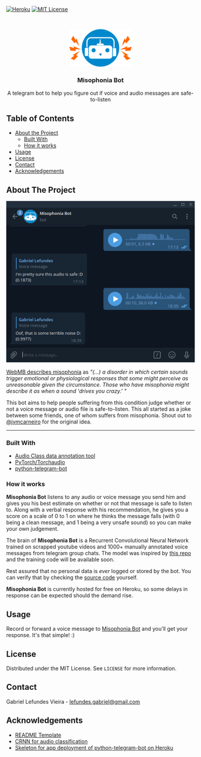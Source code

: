 [![Heroku][heroku-shield]][deployment-url]
[![MIT License][license-shield]][license-url]

<br />
<p align="center">
  <a href="https://github.com/glefundes/misophonia-bot">
    <img src="imgs/logo.png" alt="Logo" height="100">
  </a>

  <h3 align="center">Misophonia Bot</h3>

  <p align="center">
A telegram bot to help you figure out if voice and audio messages are safe-to-listen
    <br />

</p>



<!-- TABLE OF CONTENTS -->
## Table of Contents
* [About the Project](#about-the-project)
	* [Built With](#built-with)
	* [How it works](#how-it-works)
* [Usage](#usage)
* [License](#license)
* [Contact](#contact)
* [Acknowledgements](#acknowledgements)


<!-- ABOUT THE PROJECT -->
## About The Project
<p align="center">
    <img src="imgs/sample.png">
</p>

[WebMB describes misophonia](https://www.webmd.com/mental-health/what-is-misophonia#1)  as *"(...) a disorder in which certain sounds trigger emotional or physiological responses that some might perceive as unreasonable given the circumstance. Those who have misophonia might describe it as when a sound 'drives you crazy.' "*

This bot aims to help people suffering from this condition judge whether or not a voice message or audio file is safe-to-listen. This all started as a joke between some friends, one of whom suffers from misophonia. Shout out to [@jvmcarneiro](https://github.com/jvmcarneiro) for the original idea.

----------

### Built With
* [Audio Class data annotation tool](https://github.com/glefundes/audio-class)
* [PyTorch/Torchaudio](https://pytorch.org/)
* [python-telegram-bot](https://github.com/python-telegram-bot/python-telegram-bot)

### How it works
**Misophonia Bot** listens to any audio or voice message you send him and gives you his best estimate on whether or not that message is safe to listen to.
Along with a verbal response with his recommendation, he gives you a score on a scale of 0 to 1 on where he thinks the message falls (with 0 being a clean message, and 1 being a very unsafe sound) so you can make your own judgement.

The brain of **Misophonia Bot** is a Recurrent Convolutional Neural Network trained on scrapped youtube videos and 1000+ manually annotated voice messages from telegram group chats. The model was inspired by [this repo](https://github.com/ksanjeevan/crnn-audio-classification) and the training code will be available soon.

Rest assured that no personal data is *ever* logged or stored by the bot.  You can verify that by checking the [source code](https://github.com/glefundes/misophonia-bot/blob/master/bot.py) yourself. 

**Misophonia Bot** is currently hosted for free on Heroku, so some delays in response can be expected should the demand rise.

<!-- GETTING STARTED -->
## Usage
Record or forward a voice message to [Misophonia Bot](https://t.me/misophonia_bot) and you'll get your response. It's that simple! :)

<!-- LICENSE -->
## License

Distributed under the MIT License. See `LICENSE` for more information.



<!-- CONTACT -->
## Contact

Gabriel Lefundes Vieira - lefundes.gabriel@gmail.com

<!-- ACKNOWLEDGEMENTS -->
## Acknowledgements

* [README Template](https://github.com/othneildrew/Best-README-Template)
* [CRNN for audio classification](https://github.com/ksanjeevan/crnn-audio-classification)
* [Skeleton for app deployment of python-telegram-bot on Heroku](https://github.com/Eldinnie/ptb-heroku-skeleton)





<!-- MARKDOWN LINKS & IMAGES -->
<!-- https://www.markdownguide.org/basic-syntax/#reference-style-links -->
[stars-shield]: https://img.shields.io/github/stars/github_username/repo.svg?style=flat-squarehttps://img.shields.io/appveyor/build/glefundes/misophonia-botz
[stars-url]: https://github.com/github_username/repo/stargazers

[license-shield]: https://img.shields.io/github/license/glefundes/misophonia-bot.svg?style=flat-square
[license-url]: https://github.com/glefundes/misophonia-bot/blob/master/LICENSE

[heroku-shield]:https://img.shields.io/badge/Heroku-deployed-blueviolet?style=flat-square&logo=heroku
[deployment-url]:https://github.com/glefundes/misophonia-bot/deployments
